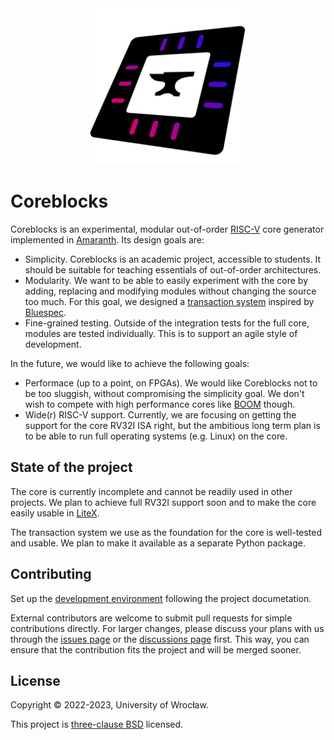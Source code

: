 <div align="center">
    <img src="docs/images/logo.svg" width="250" />
</div>

# Coreblocks

Coreblocks is an experimental, modular out-of-order [RISC-V](https://riscv.org/specifications/) core generator implemented in [Amaranth](https://github.com/amaranth-lang/amaranth/). Its design goals are:

 * Simplicity. Coreblocks is an academic project, accessible to students.
   It should be suitable for teaching essentials of out-of-order architectures.
 * Modularity. We want to be able to easily experiment with the core by adding, replacing and modifying modules without changing the source too much.
   For this goal, we designed a [transaction system](https://kuznia-rdzeni.github.io/coreblocks/Transactions.html) inspired by [Bluespec](http://wiki.bluespec.com/).
 * Fine-grained testing. Outside of the integration tests for the full core, modules are tested individually.
   This is to support an agile style of development.

In the future, we would like to achieve the following goals:

 * Performace (up to a point, on FPGAs). We would like Coreblocks not to be too sluggish, without compromising the simplicity goal.
   We don't wish to compete with high performance cores like [BOOM](https://github.com/riscv-boom/riscv-boom) though.
 * Wide(r) RISC-V support. Currently, we are focusing on getting the support for the core RV32I ISA right, but the ambitious long term plan is to be able to run full operating systems (e.g. Linux) on the core.

## State of the project

The core is currently incomplete and cannot be readily used in other projects.
We plan to achieve full RV32I support soon and to make the core easily usable in [LiteX](https://github.com/enjoy-digital/litex).

The transaction system we use as the foundation for the core is well-tested and usable.
We plan to make it available as a separate Python package.

## Contributing

Set up the [development environment](https://kuznia-rdzeni.github.io/coreblocks/Development_environment.html) following the project documetation.

External contributors are welcome to submit pull requests for simple contributions directly.
For larger changes, please discuss your plans with us through the [issues page](https://github.com/kuznia-rdzeni/coreblocks/issues) or the [discussions page](https://github.com/kuznia-rdzeni/coreblocks/discussions) first.
This way, you can ensure that the contribution fits the project and will be merged sooner.

## License

Copyright © 2022-2023, University of Wrocław.

This project is [three-clause BSD](https://github.com/kuznia-rdzeni/coreblocks/blob/master/LICENSE) licensed.
